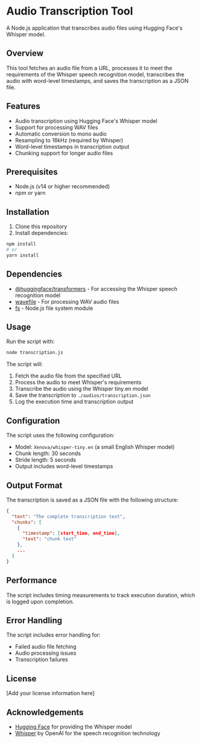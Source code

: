 # Audio Transcription Tool

A Node.js application that transcribes audio files using Hugging Face's Whisper model.

## Overview

This tool fetches an audio file from a URL, processes it to meet the requirements of the Whisper speech recognition model, transcribes the audio with word-level timestamps, and saves the transcription as a JSON file.

## Features

- Audio transcription using Hugging Face's Whisper model
- Support for processing WAV files
- Automatic conversion to mono audio
- Resampling to 16kHz (required by Whisper)
- Word-level timestamps in transcription output
- Chunking support for longer audio files

## Prerequisites

- Node.js (v14 or higher recommended)
- npm or yarn

## Installation

1. Clone this repository
2. Install dependencies:

```bash
npm install
# or
yarn install
```

## Dependencies

- [@huggingface/transformers](https://www.npmjs.com/package/@huggingface/transformers) - For accessing the Whisper speech recognition model
- [wavefile](https://www.npmjs.com/package/wavefile) - For processing WAV audio files
- [fs](https://nodejs.org/api/fs.html) - Node.js file system module

## Usage

Run the script with:

```bash
node transcription.js
```

The script will:
1. Fetch the audio file from the specified URL
2. Process the audio to meet Whisper's requirements
3. Transcribe the audio using the Whisper tiny.en model
4. Save the transcription to `./audios/transcription.json`
5. Log the execution time and transcription output

## Configuration

The script uses the following configuration:

- Model: `Xenova/whisper-tiny.en` (a small English Whisper model)
- Chunk length: 30 seconds
- Stride length: 5 seconds
- Output includes word-level timestamps

## Output Format

The transcription is saved as a JSON file with the following structure:

```json
{
  "text": "The complete transcription text",
  "chunks": [
    {
      "timestamp": [start_time, end_time],
      "text": "chunk text"
    },
    ...
  ]
}
```

## Performance

The script includes timing measurements to track execution duration, which is logged upon completion.

## Error Handling

The script includes error handling for:
- Failed audio file fetching
- Audio processing issues
- Transcription failures

## License

[Add your license information here]

## Acknowledgements

- [Hugging Face](https://huggingface.co/) for providing the Whisper model
- [Whisper](https://github.com/openai/whisper) by OpenAI for the speech recognition technology
